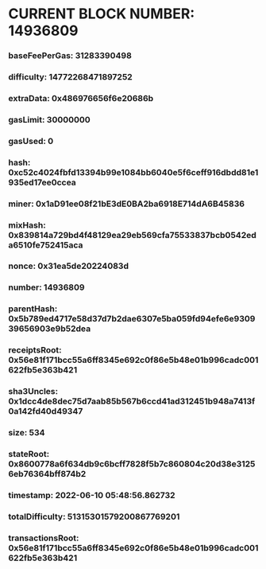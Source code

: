 # CURRENT BLOCK NUMBER: 14936809

### baseFeePerGas: 31283390498
### difficulty: 14772268471897252
### extraData: 0x486976656f6e20686b
### gasLimit: 30000000
### gasUsed: 0
### hash: 0xc52c4024fbfd13394b99e1084bb6040e5f6ceff916dbdd81e1935ed17ee0ccea
### miner: 0x1aD91ee08f21bE3dE0BA2ba6918E714dA6B45836
### mixHash: 0x839814a729bd4f48129ea29eb569cfa75533837bcb0542eda6510fe752415aca
### nonce: 0x31ea5de20224083d
### number: 14936809
### parentHash: 0x5b789ed4717e58d37d7b2dae6307e5ba059fd94efe6e930939656903e9b52dea
### receiptsRoot: 0x56e81f171bcc55a6ff8345e692c0f86e5b48e01b996cadc001622fb5e363b421
### sha3Uncles: 0x1dcc4de8dec75d7aab85b567b6ccd41ad312451b948a7413f0a142fd40d49347
### size: 534
### stateRoot: 0x8600778a6f634db9c6bcff7828f5b7c860804c20d38e31256eb76364bff874b2
### timestamp: 2022-06-10 05:48:56.862732
### totalDifficulty: 51315301579200867769201
### transactionsRoot: 0x56e81f171bcc55a6ff8345e692c0f86e5b48e01b996cadc001622fb5e363b421
